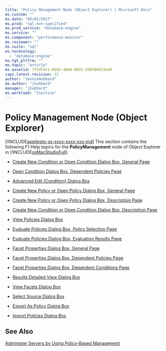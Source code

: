 ```yaml
---
title: "Policy Management Node (Object Explorer) | Microsoft Docs"
ms.custom: ""
ms.date: "03/01/2017"
ms.prod: "sql-non-specified"
ms.prod_service: "database-engine"
ms.service: ""
ms.component: "performance-monitor"
ms.reviewer: ""
ms.suite: "sql"
ms.technology: 
  - "database-engine"
ms.tgt_pltfrm: ""
ms.topic: "article"
ms.assetid: 7f5dfdc1-6693-4b0d-8691-2d6f06913ed9
caps.latest.revision: 22
author: "JennieHubbard"
ms.author: "jhubbard"
manager: "jhubbard"
ms.workload: "Inactive"
---
```

# Policy Management Node (Object Explorer)
[!INCLUDE[appliesto-ss-xxxx-xxxx-xxx-md](../../includes/appliesto-ss-xxxx-xxxx-xxx-md.md)]
  This section contains the following F1 Help topics for the **PolicyManagement** node of Object Explorer in [!INCLUDE[ssManStudioFull](../../includes/ssmanstudiofull-md.md)].  
  
-   [Create New Condition or Open Condition Dialog Box, General Page](../../relational-databases/policy-based-management/create-new-condition-or-open-condition-dialog-box-general-page.md)  
  
-   [Open Condition Dialog Box, Dependent Policies Page](../../relational-databases/policy-based-management/open-condition-dialog-box-dependent-policies-page.md)  
  
-   [Advanced Edit &#40;Condition&#41; Dialog Box](../../relational-databases/policy-based-management/advanced-edit-condition-dialog-box.md)  
  
-   [Create New Policy or Open Policy Dialog Box, General Page](../../relational-databases/policy-based-management/create-new-policy-or-open-policy-dialog-box-general-page.md)  
  
-   [Create New Policy or Open Policy Dialog Box, Description Page](../../relational-databases/policy-based-management/create-new-policy-or-open-policy-dialog-box-description-page.md)  
  
-   [Create New Condition or Open Condition Dialog Box, Description Page](../../relational-databases/policy-based-management/create-new-condition-or-open-condition-dialog-box-description-page.md)  
  
-   [View Policies Dialog Box](../../relational-databases/policy-based-management/view-policies-dialog-box.md)  
  
-   [Evaluate Policies Dialog Box, Policy Selection Page](../../relational-databases/policy-based-management/evaluate-policies-dialog-box-policy-selection-page.md)  
  
-   [Evaluate Policies Dialog Box, Evaluation Results Page](../../relational-databases/policy-based-management/evaluate-policies-dialog-box-evaluation-results-page.md)  
  
-   [Facet Properties Dialog Box, General Page](../../relational-databases/policy-based-management/facet-properties-dialog-box-general-page.md)  
  
-   [Facet Properties Dialog Box, Dependent Policies Page](../../relational-databases/policy-based-management/facet-properties-dialog-box-dependent-policies-page.md)  
  
-   [Facet Properties Dialog Box, Dependent Conditions Page](../../relational-databases/policy-based-management/facet-properties-dialog-box-dependent-conditions-page.md)  
  
-   [Results Detailed View Dialog Box](../../relational-databases/policy-based-management/results-detailed-view-dialog-box.md)  
  
-   [View Facets Dialog Box](../../relational-databases/policy-based-management/view-facets-dialog-box.md)  
  
-   [Select Source Dialog Box](../../relational-databases/policy-based-management/select-source-dialog-box.md)  
  
-   [Export As Policy Dialog Box](../../relational-databases/policy-based-management/export-as-policy-dialog-box.md)  
  
-   [Import Policies Dialog Box](../../relational-databases/policy-based-management/import-policies-dialog-box.md)  
  
## See Also  
 [Administer Servers by Using Policy-Based Management](../../relational-databases/policy-based-management/administer-servers-by-using-policy-based-management.md)  
  
  

